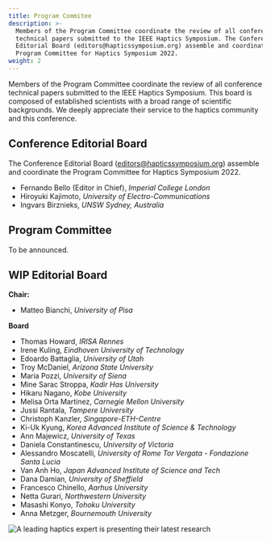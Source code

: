 ```yaml
---
title: Program Commitee
description: >-
  Members of the Program Committee coordinate the review of all conference
  technical papers submitted to the IEEE Haptics Symposium. The Conference
  Editorial Board (editors@hapticssymposium.org) assemble and coordinate the
  Program Committee for Haptics Symposium 2022.
weight: 2
---
```

Members of the Program Committee coordinate the review of all conference technical papers submitted to the IEEE Haptics Symposium. This board is composed of established scientists with a broad range of scientific backgrounds. We deeply appreciate their service to the haptics community and this conference.

## Conference Editorial Board

The Conference Editorial Board ([editors@hapticssymposium.org](editors@hapticssymposium.org)) assemble and coordinate the Program Committee for Haptics Symposium 2022.

* Fernando Bello (Editor in Chief), _Imperial College London_
* Hiroyuki Kajimoto, _University of Electro-Communications_
* Ingvars Birznieks, _UNSW Sydney, Australia_

## Program Committee

To be announced.

## WIP Editorial Board

**Chair:**

* Matteo Bianchi, _University of Pisa_

**Board**

* Thomas Howard, _IRISA Rennes_
* Irene Kuling, _Eindhoven University of Technology_
* Edoardo Battaglia,  _University of Utah_ 
* Troy McDaniel,  _Arizona State University_
* Maria Pozzi, _University of Siena_
* Mine Sarac Stroppa, _Kadir Has University_
* Hikaru Nagano, _Kobe University_
* Melisa Orta Martinez, _Carnegie Mellon University_
* Jussi Rantala, _Tampere University_
* Christoph Kanzler, _Singapore-ETH-Centre_
* Ki-Uk Kyung, _Korea Advanced Institute of Science & Technology_ 
* Ann Majewicz, _University of Texas_
* Daniela Constantinescu, _University of Victoria_ 
* Alessandro Moscatelli, _University of Rome Tor Vergata - Fondazione Santa Lucia_
* Van Anh Ho, _Japan Advanced Institute of Science and Tech_
* Dana Damian,  _University of Sheffield_
* Francesco Chinello,  _Aarhus University_
* Netta Gurari, _Northwestern University_
* Masashi Konyo, _Tohoku University_
* Anna Metzger, _Bournemouth University_

![A leading haptics expert is presenting their latest research](/img/slide-image-5-crop.jpg "A leading haptics expert is presenting their latest research")
